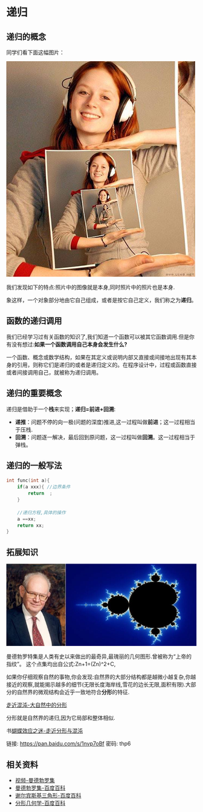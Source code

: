 # 递归


## 递归的概念

同学们看下面这幅图片：

![time](./timg.jpg)


我们发现如下的特点:照片中的图像就是本身,同时照片中的照片也是本身.

象这样，一个对象部分地由它自己组成，或者是按它自己定义，我们称之为**递归**。

## 函数的递归调用

我们已经学习过有关函数的知识了,我们知道一个函数可以被其它函数调用.但是你有没有想过:**如果一个函数调用自己本身会发生什么?**



一个函数、概念或数学结构，如果在其定义或说明内部又直接或间接地出现有其本身的引用，则称它们是递归的或者是递归定义的。在程序设计中，过程或函数直接或者间接调用自己，就被称为递归调用。

## 递归的重要概念

递归是借助于一个**栈**来实现；**递归=前进+回溯**:

 - **递推**：问题不停的向一极(问题的深度)推进,这一过程叫做**前进**；这一过程相当于压栈.
 - **回溯**：问题逐一解决，最后回到原问题，这一过程叫做**回溯**。这一过程相当于弹栈。


## 递归的一般写法

```c
int func(int a){
    if(a xxx){ //边界条件
        return  ;
    }

    //递归方程,具体的操作
    a ==xx;
    return xx;
}
```


## 拓展知识


![曼德勃罗集](./曼德勃罗集.jpg)

曼德勃罗特集是人类有史以来做出的最奇异,最瑰丽的几何图形.曾被称为“上帝的指纹”。 这个点集均出自公式:Zn+1=(Zn)^2+C,


如果你仔细观察自然的事物,你会发现:自然界的大部分结构都是越微小越复杂,你越接近的观察,就能揭示越多的细节(无限长度海岸线,雪花的边长无限,面积有限).大部分的自然界的微观结构会近乎一致地符合**分形**的特征.

[走近混沌-大自然中的分形](http://blog.sciencenet.cn/blog-677221-604623.html)

分形就是自然界的递归,因为它局部和整体相似.

书[蝴蝶效应之迷-走近分形与混沌](http://book.douban.com/subject/24844888)

链接: https://pan.baidu.com/s/1nvp7oBf 密码: thp6

## 相关资料

 - [视频-曼德勃罗集](http://v.ku6.com/show/Y8otAn99bv9m_WYltsUmKQ...html)
 - [曼德勃罗集-百度百科](http://baike.baidu.com/item/%E6%9B%BC%E5%BE%B7%E5%8B%83%E7%BD%97%E9%9B%86)
 - [谢尔宾斯基三角形-百度百科](http://baike.baidu.com/item/%E8%B0%A2%E5%B0%94%E5%AE%BE%E6%96%AF%E5%9F%BA%E4%B8%89%E8%A7%92%E5%BD%A2/1332191)
 - [分形几何学-百度百科](http://baike.baidu.com/item/%E5%88%86%E5%BD%A2%E5%87%A0%E4%BD%95%E5%AD%A6/1296976)
